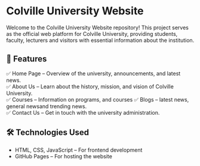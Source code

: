 # Colville University Website

Welcome to the Colville University Website repository! This project serves as the official web platform for Colville University, providing students, faculty, lecturers and visitors with essential information about the institution.

## 📌 Features

✅ Home Page – Overview of the university, announcements, and latest news.  
✅ About Us – Learn about the history, mission, and vision of Colville University.  
✅ Courses – Information on programs, and courses
✅ Blogs – latest news, general newsand trending news.  
✅ Contact Us – Get in touch with the university administration.

## 🛠️ Technologies Used

- HTML, CSS, JavaScript – For frontend development
- GitHub Pages – For hosting the website
